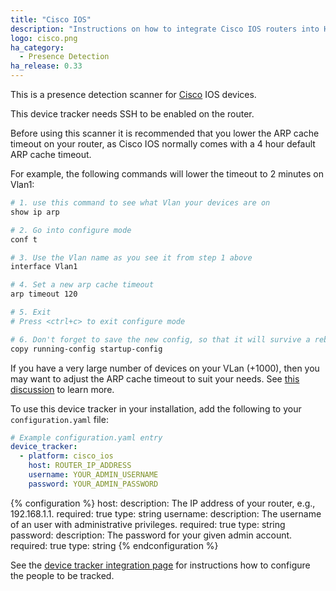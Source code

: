 ```yaml
---
title: "Cisco IOS"
description: "Instructions on how to integrate Cisco IOS routers into Home Assistant."
logo: cisco.png
ha_category:
  - Presence Detection
ha_release: 0.33
---
```


This is a presence detection scanner for [Cisco](http://www.cisco.com) IOS devices.

<div class='note warning'>
This device tracker needs SSH to be enabled on the router.
</div>

Before using this scanner it is recommended that you lower the ARP cache timeout on your router, as Cisco IOS normally comes with a 4 hour default ARP cache timeout.

For example, the following commands will lower the timeout to 2 minutes on Vlan1:

```bash
# 1. use this command to see what Vlan your devices are on
show ip arp

# 2. Go into configure mode
conf t

# 3. Use the Vlan name as you see it from step 1 above
interface Vlan1

# 4. Set a new arp cache timeout
arp timeout 120

# 5. Exit
# Press <ctrl+c> to exit configure mode

# 6. Don't forget to save the new config, so that it will survive a reboot
copy running-config startup-config
```

<div class='note warning'>

If you have a very large number of devices on your VLan (+1000), then you may want to adjust the ARP cache timeout to suit your needs. See [this discussion](https://supportforums.cisco.com/discussion/10169296/arp-timeout) to learn more.

</div>

To use this device tracker in your installation, add the following to your `configuration.yaml` file:

```yaml
# Example configuration.yaml entry
device_tracker:
  - platform: cisco_ios
    host: ROUTER_IP_ADDRESS
    username: YOUR_ADMIN_USERNAME
    password: YOUR_ADMIN_PASSWORD
```

{% configuration %}
host:
  description: The IP address of your router, e.g., 192.168.1.1.
  required: true
  type: string
username:
  description: The username of an user with administrative privileges.
  required: true
  type: string
password:
  description: The password for your given admin account.
  required: true
  type: string
{% endconfiguration %}

See the [device tracker integration page](/integrations/device_tracker/) for instructions how to configure the people to be tracked.

